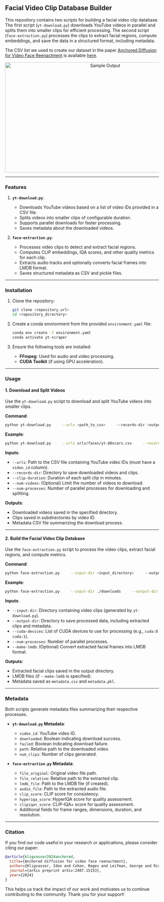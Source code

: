 
## Facial Video Clip Database Builder 

This repository contains two scripts for building a facial video clip database. The first script (`yt-download.py`) downloads YouTube videos in parallel and splits them into smaller clips for efficient processing. The second script (`face-extraction.py`) processes the clips to extract facial regions, compute embeddings, and save the data in a structured format, including metadata.

The CSV list we used to create our dataset in the paper [Anchored Diffusion for Video Face Reenactment](https://arxiv.org/abs/2407.15153) is available [here](https://drive.google.com/file/d/1bz7dChpzLqVDSCcXijfQIlDQGkAxfPO7/view?usp=sharing).

<div align="center">
  <img src="assets/samples.gif" alt="Sample Output" width="640" height="360">
</div>

---

### Features

1. **`yt-download.py`**:
   - Downloads YouTube videos based on a list of video IDs provided in a CSV file.
   - Splits videos into smaller clips of configurable duration.
   - Supports parallel downloads for faster processing.
   - Saves metadata about the downloaded videos.

2. **`face-extraction.py`**:
   - Processes video clips to detect and extract facial regions.
   - Computes CLIP embeddings, IQA scores, and other quality metrics for each clip.
   - Extracts audio tracks and optionally converts facial frames into LMDB format.
   - Saves structured metadata as CSV and pickle files.

---

### Installation

1. Clone the repository:
   ```bash
   git clone <repository_url>
   cd <repository_directory>
   ```

2. Create a conda environment from the provided `environment.yaml` file:
   ```bash
   conda env create -f environment.yaml
   conda activate yt-scraper
   ```

3. Ensure the following tools are installed:
   - **FFmpeg**: Used for audio and video processing.
   - **CUDA Toolkit** (if using GPU acceleration).

---

### Usage

#### 1. Download and Split Videos
Use the `yt-download.py` script to download and split YouTube videos into smaller clips.

**Command**:
```bash
python yt-download.py     --urls <path_to_csv>     --records-dir <output_directory>     --clip-duration <clip_duration_in_minutes>     --num-videos <number_of_videos_to_download>     --num-processes <number_of_parallel_processes>
```

**Example**:
```bash
python yt-download.py     --urls urls/faces/yt-@Oscars.csv     --records-dir ./downloads     --clip-duration 1     --num-videos 10     --num-processes 4
```

**Inputs**:
- `--urls`: Path to the CSV file containing YouTube video IDs (must have a `video_id` column).
- `--records-dir`: Directory to save downloaded videos and clips.
- `--clip-duration`: Duration of each split clip in minutes.
- `--num-videos`: (Optional) Limit the number of videos to download.
- `--num-processes`: Number of parallel processes for downloading and splitting.

**Outputs**:
- Downloaded videos saved in the specified directory.
- Clips saved in subdirectories by video ID.
- Metadata CSV file summarizing the download process.

---

#### 2. Build the Facial Video Clip Database
Use the `face-extraction.py` script to process the video clips, extract facial regions, and compute metrics.

**Command**:
```bash
python face-extraction.py     --input-dir <input_directory>     --output-dir <output_directory>     --cuda-devices <list_of_cuda_devices>     --num-processes <number_of_parallel_processes>     [--make-lmdb]
```

**Example**:
```bash
python face-extraction.py     --input-dir ./downloads     --output-dir ./processed_faces     --cuda-devices cuda:0 cuda:1     --num-processes 4     --make-lmdb
```

**Inputs**:
- `--input-dir`: Directory containing video clips (generated by `yt-download.py`).
- `--output-dir`: Directory to save processed data, including extracted clips and metadata.
- `--cuda-devices`: List of CUDA devices to use for processing (e.g., `cuda:0 cuda:1`).
- `--num-processes`: Number of parallel processes.
- `--make-lmdb`: (Optional) Convert extracted facial frames into LMDB format.

**Outputs**:
- Extracted facial clips saved in the output directory.
- LMDB files (if `--make-lmdb` is specified).
- Metadata saved as `metadata.csv` and `metadata.pkl`.

---

### Metadata
Both scripts generate metadata files summarizing their respective processes.

- **`yt-download.py` Metadata**:
  - `video_id`: YouTube video ID.
  - `downloaded`: Boolean indicating download success.
  - `failed`: Boolean indicating download failure.
  - `path`: Relative path to the downloaded video.
  - `num_clips`: Number of clips generated.

- **`face-extraction.py` Metadata**:
  - `file_original`: Original video file path.
  - `file_relative`: Relative path to the extracted clip.
  - `lmdb_file`: Path to the LMDB file (if created).
  - `audio_file`: Path to the extracted audio file.
  - `clip_score`: CLIP score for consistency.
  - `hyperiqa_score`: HyperIQA score for quality assessment.
  - `clipiqa+_score`: CLIP-IQA+ score for quality assessment.
  - Additional fields for frame ranges, dimensions, duration, and resolution.

---

### Citation

If you find our code useful in your research or applications, please consider citing our paper:

```bibtex
@article{kligvasser2024anchored,
  title={Anchored diffusion for video face reenactment},
  author={Kligvasser, Idan and Cohen, Regev and Leifman, George and Rivlin, Ehud and Elad, Michael},
  journal={arXiv preprint arXiv:2407.15153},
  year={2024}
}
```

This helps us track the impact of our work and motivates us to continue contributing to the community. Thank you for your support!
